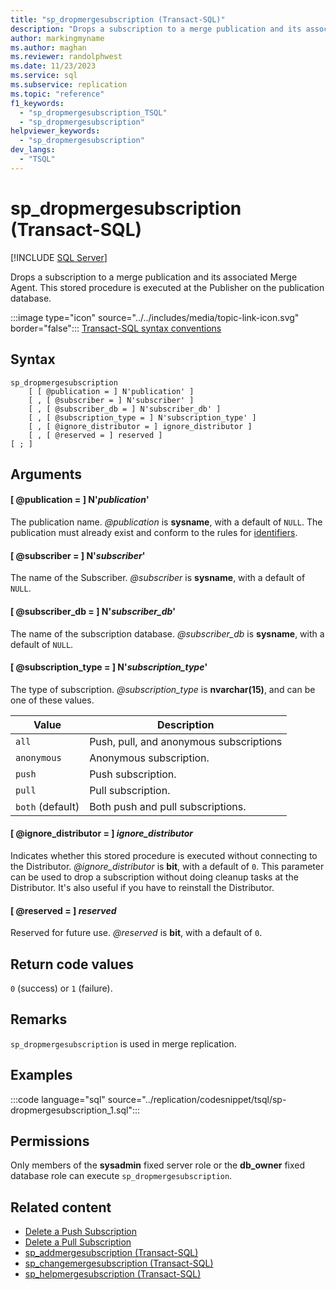 ```yaml
---
title: "sp_dropmergesubscription (Transact-SQL)"
description: "Drops a subscription to a merge publication and its associated Merge Agent."
author: markingmyname
ms.author: maghan
ms.reviewer: randolphwest
ms.date: 11/23/2023
ms.service: sql
ms.subservice: replication
ms.topic: "reference"
f1_keywords:
  - "sp_dropmergesubscription_TSQL"
  - "sp_dropmergesubscription"
helpviewer_keywords:
  - "sp_dropmergesubscription"
dev_langs:
  - "TSQL"
---
```

# sp_dropmergesubscription (Transact-SQL)

[!INCLUDE [SQL Server](../../includes/applies-to-version/sqlserver.md)]

Drops a subscription to a merge publication and its associated Merge Agent. This stored procedure is executed at the Publisher on the publication database.

:::image type="icon" source="../../includes/media/topic-link-icon.svg" border="false"::: [Transact-SQL syntax conventions](../../t-sql/language-elements/transact-sql-syntax-conventions-transact-sql.md)

## Syntax

```syntaxsql
sp_dropmergesubscription
    [ [ @publication = ] N'publication' ]
    [ , [ @subscriber = ] N'subscriber' ]
    [ , [ @subscriber_db = ] N'subscriber_db' ]
    [ , [ @subscription_type = ] N'subscription_type' ]
    [ , [ @ignore_distributor = ] ignore_distributor ]
    [ , [ @reserved = ] reserved ]
[ ; ]
```

## Arguments

#### [ @publication = ] N'*publication*'

The publication name. *@publication* is **sysname**, with a default of `NULL`. The publication must already exist and conform to the rules for [identifiers](../databases/database-identifiers.md).

#### [ @subscriber = ] N'*subscriber*'

The name of the Subscriber. *@subscriber* is **sysname**, with a default of `NULL`.

#### [ @subscriber_db = ] N'*subscriber_db*'

The name of the subscription database. *@subscriber_db* is **sysname**, with a default of `NULL`.

#### [ @subscription_type = ] N'*subscription_type*'

The type of subscription. *@subscription_type* is **nvarchar(15)**, and can be one of these values.

| Value | Description |
| --- | --- |
| `all` | Push, pull, and anonymous subscriptions |
| `anonymous` | Anonymous subscription. |
| `push` | Push subscription. |
| `pull` | Pull subscription. |
| `both` (default) | Both push and pull subscriptions. |

#### [ @ignore_distributor = ] *ignore_distributor*

Indicates whether this stored procedure is executed without connecting to the Distributor. *@ignore_distributor* is **bit**, with a default of `0`. This parameter can be used to drop a subscription without doing cleanup tasks at the Distributor. It's also useful if you have to reinstall the Distributor.

#### [ @reserved = ] *reserved*

Reserved for future use. *@reserved* is **bit**, with a default of `0`.

## Return code values

`0` (success) or `1` (failure).

## Remarks

`sp_dropmergesubscription` is used in merge replication.

## Examples

:::code language="sql" source="../replication/codesnippet/tsql/sp-dropmergesubscription_1.sql":::

## Permissions

Only members of the **sysadmin** fixed server role or the **db_owner** fixed database role can execute `sp_dropmergesubscription`.

## Related content

- [Delete a Push Subscription](../replication/delete-a-push-subscription.md)
- [Delete a Pull Subscription](../replication/delete-a-pull-subscription.md)
- [sp_addmergesubscription (Transact-SQL)](sp-addmergesubscription-transact-sql.md)
- [sp_changemergesubscription (Transact-SQL)](sp-changemergesubscription-transact-sql.md)
- [sp_helpmergesubscription (Transact-SQL)](sp-helpmergesubscription-transact-sql.md)
